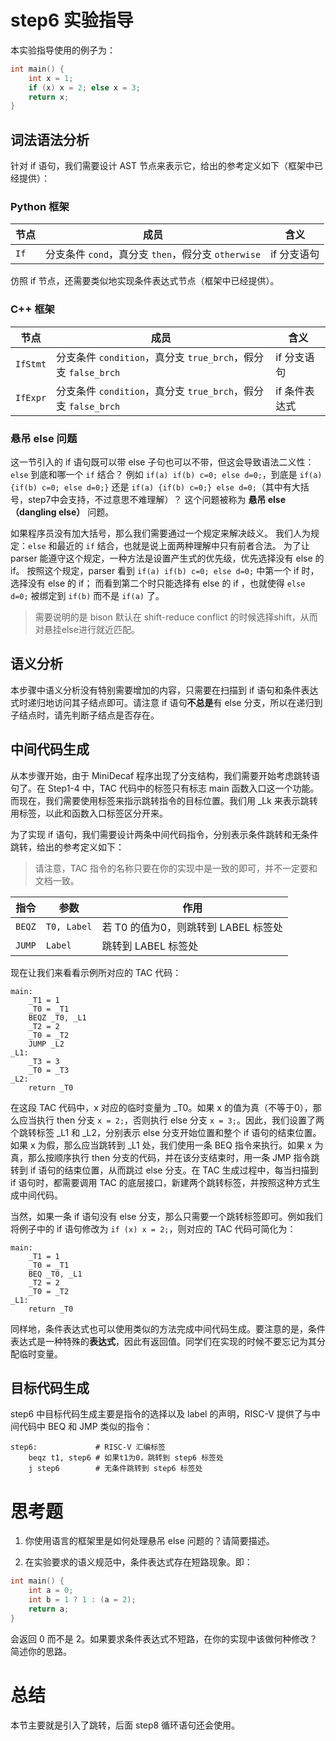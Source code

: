 # step6 实验指导

本实验指导使用的例子为：

```C
int main() {
    int x = 1;
    if (x) x = 2; else x = 3;
    return x;
}
```

## 词法语法分析
针对 if 语句，我们需要设计 AST 节点来表示它，给出的参考定义如下（框架中已经提供）：

### Python 框架

| 节点 | 成员 | 含义 |
| --- | --- | --- |
| `If` | 分支条件 `cond`，真分支 `then`，假分支 `otherwise` | if 分支语句 |

仿照 if 节点，还需要类似地实现条件表达式节点（框架中已经提供）。

### C++ 框架

| 节点 | 成员 | 含义 |
| --- | --- | --- |
| `IfStmt` | 分支条件 `condition`，真分支 `true_brch`，假分支 `false_brch` | if 分支语句 |
| `IfExpr` | 分支条件 `condition`，真分支 `true_brch`，假分支 `false_brch` | if 条件表达式 |

### 悬吊 else 问题

这一节引入的 if 语句既可以带 else 子句也可以不带，但这会导致语法二义性：`else` 到底和哪一个 `if` 结合？
例如 `if(a) if(b) c=0; else d=0;`，到底是 `if(a) {if(b) c=0; else d=0;}` 还是  `if(a) {if(b) c=0;} else d=0;`（其中有大括号，step7中会支持，不过意思不难理解）？
这个问题被称为 **悬吊 else（dangling else）** 问题。

如果程序员没有加大括号，那么我们需要通过一个规定来解决歧义。
我们人为规定：`else` 和最近的 `if` 结合，也就是说上面两种理解中只有前者合法。
为了让 parser 能遵守这个规定，一种方法是设置产生式的优先级，优先选择没有 else 的 if。
按照这个规定，parser 看到 `if(a) if(b) c=0; else d=0;` 中第一个 if 时，选择没有 else 的 if；
而看到第二个时只能选择有 else 的 if ，也就使得 `else d=0;` 被绑定到 `if(b)` 而不是 `if(a)` 了。

> 需要说明的是 bison 默认在 shift-reduce conflict 的时候选择shift，从而对悬挂else进行就近匹配。

## 语义分析

本步骤中语义分析没有特别需要增加的内容，只需要在扫描到 if 语句和条件表达式时递归地访问其子结点即可。请注意 if 语句**不总是**有 else 分支，所以在递归到子结点时，请先判断子结点是否存在。

## 中间代码生成
从本步骤开始，由于 MiniDecaf 程序出现了分支结构，我们需要开始考虑跳转语句了。在 Step1-4 中，TAC 代码中的标签只有标志 main 函数入口这一个功能。而现在，我们需要使用标签来指示跳转指令的目标位置。我们用 _Lk 来表示跳转用标签，以此和函数入口标签区分开来。

为了实现 if 语句，我们需要设计两条中间代码指令，分别表示条件跳转和无条件跳转，给出的参考定义如下：

> 请注意，TAC 指令的名称只要在你的实现中是一致的即可，并不一定要和文档一致。

| 指令 | 参数 | 作用 |
| --- | --- | --- |
| `BEQZ` | `T0, Label` | 若 T0 的值为0，则跳转到 LABEL 标签处 |
| `JUMP` | `Label` | 跳转到 LABEL 标签处 |

现在让我们来看看示例所对应的 TAC 代码：

```assembly
main:
    _T1 = 1
    _T0 = _T1
    BEQZ _T0, _L1
    _T2 = 2
    _T0 = _T2
    JUMP _L2
_L1:
    _T3 = 3
    _T0 = _T3
_L2:
    return _T0
```

在这段 TAC 代码中，x 对应的临时变量为 _T0。如果 x 的值为真（不等于0），那么应当执行 then 分支 `x = 2;`，否则执行 else 分支 `x = 3;`。因此，我们设置了两个跳转标签 _L1 和 _L2，分别表示 else 分支开始位置和整个 if 语句的结束位置。如果 x 为假，那么应当跳转到 _L1 处，我们使用一条 BEQ 指令来执行。如果 x 为真，那么按顺序执行 then 分支的代码，并在该分支结束时，用一条 JMP 指令跳转到 if 语句的结束位置，从而跳过 else 分支。在 TAC 生成过程中，每当扫描到 if 语句时，都需要调用 TAC 的底层接口，新建两个跳转标签，并按照这种方式生成中间代码。

当然，如果一条 if 语句没有 else 分支，那么只需要一个跳转标签即可。例如我们将例子中的 if 语句修改为 `if (x) x = 2;`，则对应的 TAC 代码可简化为：

```assembly
main:
    _T1 = 1
    _T0 = _T1
    BEQ _T0, _L1
    _T2 = 2
    _T0 = _T2
_L1:
    return _T0
```

同样地，条件表达式也可以使用类似的方法完成中间代码生成。要注意的是，条件表达式是一种特殊的**表达式**，因此有返回值。同学们在实现的时候不要忘记为其分配临时变量。

## 目标代码生成
step6 中目标代码生成主要是指令的选择以及 label 的声明，RISC-V 提供了与中间代码中 BEQ 和 JMP 类似的指令：

```assembly
step6:             # RISC-V 汇编标签
    beqz t1, step6 # 如果t1为0，跳转到 step6 标签处
    j step6        # 无条件跳转到 step6 标签处
```

# 思考题

1. 你使用语言的框架里是如何处理悬吊 else 问题的？请简要描述。

2. 在实验要求的语义规范中，条件表达式存在短路现象。即：

```c
int main() {
    int a = 0;
    int b = 1 ? 1 : (a = 2);
    return a;
}
```

会返回 0 而不是 2。如果要求条件表达式不短路，在你的实现中该做何种修改？简述你的思路。

# 总结
本节主要就是引入了跳转，后面 step8 循环语句还会使用。

